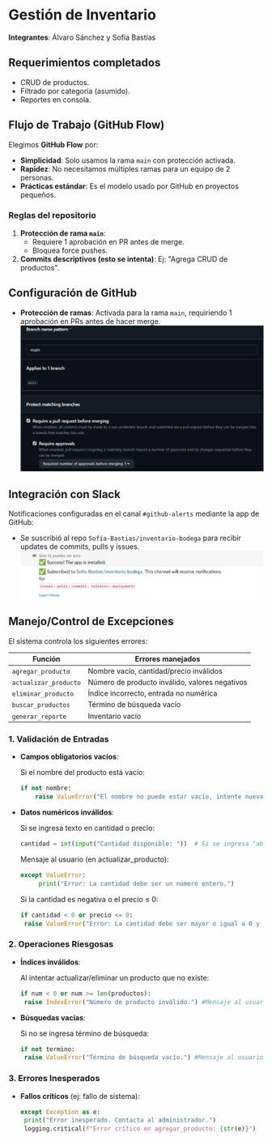 # Gestión de Inventario  
**Integrantes**: Álvaro Sánchez y Sofía Bastías  
## Requerimientos completados  
- CRUD de productos.  
- Filtrado por categoría (asumido).  
- Reportes en consola.  

## Flujo de Trabajo (GitHub Flow)  
Elegimos **GitHub Flow** por:  
- **Simplicidad**: Solo usamos la rama `main` con protección activada.  
- **Rapidez**: No necesitamos múltiples ramas para un equipo de 2 personas.  
- **Prácticas estándar**: Es el modelo usado por GitHub en proyectos pequeños.  

### Reglas del repositorio  
1. **Protección de rama `main`**:  
   - Requiere 1 aprobación en PR antes de merge.  
   - Bloquea force pushes.  
2. **Commits descriptivos (esto se intenta)**: Ej: "Agrega CRUD de productos".  

## Configuración de GitHub  
- **Protección de ramas**: Activada para la rama `main`, requiriendo 1 aprobación en PRs antes de hacer merge.  
  ![Captura](/docs/repo-branch.png)  
## Integración con Slack  
Notificaciones configuradas en el canal `#github-alerts` mediante la app de GitHub:  
- Se suscribió al repo `Sofía-Bastias/inventario-bodega` para recibir updates de commits, pulls y issues.  
![Suscripción exitosa](/docs/slack-integration-success.png)  

## Manejo/Control de Excepciones  
El sistema controla los siguientes errores:  

| Función              | Errores manejados                           |  
|----------------------|--------------------------------------------|  
| `agregar_producto`   | Nombre vacío, cantidad/precio inválidos    |  
| `actualizar_producto`| Número de producto inválido, valores negativos |  
| `eliminar_producto`  | Índice incorrecto, entrada no numérica     |  
| `buscar_productos`   | Término de búsqueda vacío                  |  
| `generar_reporte`    | Inventario vacío                           |  

### 1. Validación de Entradas
- **Campos obligatorios vacíos**:  

  Si el nombre del producto está vacío:
  ```python
  if not nombre:
      raise ValueError("El nombre no puede estar vacío, intente nuevamente.") #Mensaje al usuario
- **Datos numéricos inválidos**:

  Si se ingresa texto en cantidad o precio:
  ```python
  cantidad = int(input("Cantidad disponible: "))  # Si se ingresa "abc"
  ```
     Mensaje al usuario (en actualizar_producto):
   ```python
   except ValueError:
        print("Error: La cantidad debe ser un número entero.")
   ```
   Si la cantidad es negativa o el precio ≤ 0:
   ```python
  if cantidad < 0 or precio <= 0:
    raise ValueError("Error: La cantidad debe ser mayor o igual a 0 y el precio mayor a 0.") #Mensaje al usuario
   ```
### 2. Operaciones Riesgosas
- **Índices inválidos**:

  Al intentar actualizar/eliminar un producto que no existe:
   ```python
   if num < 0 or num >= len(productos):
    raise IndexError("Número de producto inválido.") #Mensaje al usuario
   ```
- **Búsquedas vacías**:

  Si no se ingresa término de búsqueda:
   ```python
   if not termino:
    raise ValueError("Término de búsqueda vacío.") #Mensaje al usuario
   ```
### 3. Errores Inesperados
- **Fallos críticos** (ej: fallo de sistema):
   ```python
   except Exception as e:
    print("Error inesperado. Contacta al administrador.")
    logging.critical(f"Error crítico en agregar_producto: {str(e)}")
   ```
